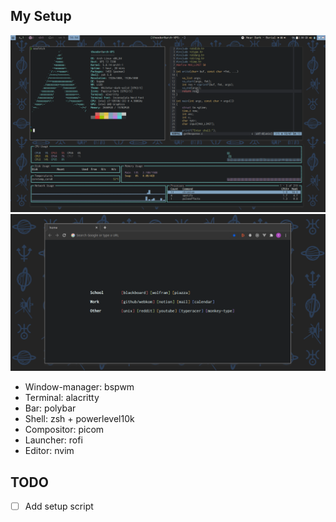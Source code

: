 ## My Setup

![screenshot](screenshot.png)
![startpage](startpage.png)

- Window-manager: bspwm
- Terminal: alacritty
- Bar: polybar
- Shell: zsh + powerlevel10k
- Compositor: picom
- Launcher: rofi
- Editor: nvim

## TODO

- [ ] Add setup script
